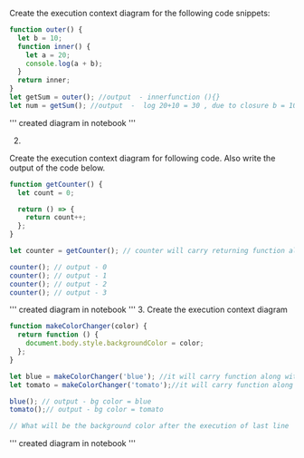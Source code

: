 Create the execution context diagram for the following code snippets:

```js
function outer() {
  let b = 10;
  function inner() {
    let a = 20;
    console.log(a + b);
  }
  return inner;
}
let getSum = outer(); //output  - innerfunction (){}
let num = getSum(); //output  -  log 20+10 = 30 , due to closure b = 10 ;
```
'''
created diagram in notebook
'''

2.

Create the execution context diagram for following code. Also write the output of the code below.

```js
function getCounter() {
  let count = 0;

  return () => {
    return count++;
  };
}

let counter = getCounter(); // counter will carry returning function along with count = 0 due to closure;

counter(); // output - 0
counter(); // output - 1
counter(); // output - 2
counter(); // output - 3 
```
'''
created diagram in notebook
'''
3. Create the execution context diagram

```js
function makeColorChanger(color) {
  return function () {
    document.body.style.backgroundColor = color;
  };
}

let blue = makeColorChanger('blue'); //it will carry function along with color = 'blue';
let tomato = makeColorChanger('tomato');//it will carry function along with color = 'tomato';

blue(); // output - bg color = blue
tomato();// output - bg color = tomato

// What will be the background color after the execution of last line
```
'''
created diagram in notebook
'''